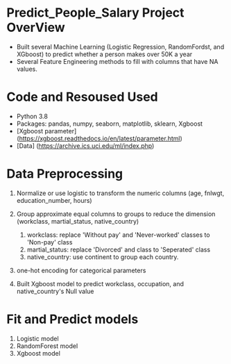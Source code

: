 # Predict_People_Salary Project OverView
 * Built several Machine Learning (Logistic Regression, RandomFordst, and XGboost) to predict whether a person makes over 50K a year
 * Several Feature Engineering methods to fill with columns that have NA values.

# Code and Resoused Used
  * Python 3.8
  * Packages: pandas, numpy, seaborn, matplotlib, sklearn, Xgboost
  * [Xgboost parameter] (https://xgboost.readthedocs.io/en/latest/parameter.html)
  * [Data] (https://archive.ics.uci.edu/ml/index.php)
  
# Data Preprocessing
  1. Normalize or use logistic to transform the numeric columns (age, fnlwgt, education_number, hours)
  2. Group approximate equal columns to groups to reduce the dimension (workclass, martial_status, native_country)
     1. workclass: replace 'Without pay' and 'Never-worked' classes to 'Non-pay' class
     2. martial_status: replace 'Divorced' and class to 'Seperated' class
     3. native_country: use continent to group each country.
     
  3. one-hot encoding for categorical parameters
  4. Built Xgboost model to predict workclass, occupation, and native_country's Null value


# Fit and Predict models
  1. Logistic model
  2. RandomForest model
  3. Xgboost model
